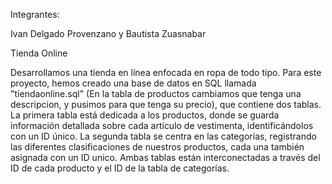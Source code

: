 Integrantes:

Ivan Delgado Provenzano y Bautista Zuasnabar 

Tienda Online

 Desarrollamos una tienda en línea enfocada en ropa de todo tipo. Para este proyecto, hemos creado una base de datos en SQL llamada "tiendaonline.sql" (En la tabla de productos cambiamos que tenga una descripcion, y pusimos para que tenga su precio), que contiene dos tablas. La primera tabla está dedicada a los productos, donde se guarda información detallada sobre cada artículo de vestimenta, identificándolos con un ID único. La segunda tabla se centra en las categorías, registrando las diferentes clasificaciones de nuestros productos, cada una también asignada con un ID unico. Ambas tablas están interconectadas a través del ID de cada producto y el ID de la tabla de categorías.  
